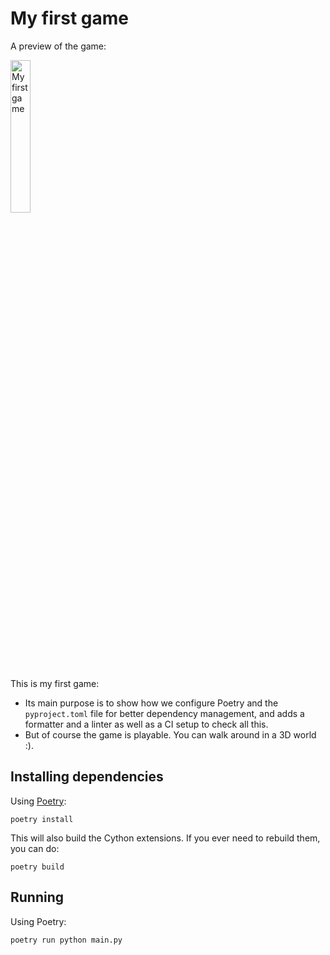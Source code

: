 # My first game

A preview of the game:

[<img alt = "My first game" src = "https://i.imgur.com/rZpWJV9.png" width = 25% />](https://i.imgur.com/rZpWJV9.png)

This is my first game:

- Its main purpose is to show how we configure Poetry and the `pyproject.toml` file for better dependency management, and adds a formatter and a linter as well as a CI setup to check all this.
- But of course the game is playable. You can walk around in a 3D world :).

## Installing dependencies

Using [Poetry](https://python-poetry.org/):

```console
poetry install
```

This will also build the Cython extensions.
If you ever need to rebuild them, you can do:

```console
poetry build
```

## Running

Using Poetry:

```console
poetry run python main.py
```